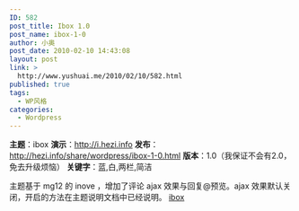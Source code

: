```yaml
---
ID: 582
post_title: Ibox 1.0
post_name: ibox-1-0
author: 小奥
post_date: 2010-02-10 14:43:08
layout: post
link: >
  http://www.yushuai.me/2010/02/10/582.html
published: true
tags:
  - WP风格
categories:
  - Wordpress
---
```

<strong>主题</strong>：ibox
<strong>演示</strong>：<a href="http://i.hezi.info/" target="_blank">http://i.hezi.info</a>
<strong>发布</strong>：<a href="http://hezi.info/share/wordpress/ibox-1-0.html" target="_blank">http://hezi.info/share/wordpress/ibox-1-0.html</a>
<strong>版本</strong>：1.0（我保证不会有2.0，免去升级烦恼）
<strong>关键字</strong>：蓝,白,两栏,简洁

主题基于 mg12 的 inove ，增加了评论 ajax 效果与回复@预览。ajax 效果默认关闭，开启的方法在主题说明文档中已经说明。
<a href="http://www.yushuai.me/wp-content/uploads/2010/02/ibox.zip">ibox</a>